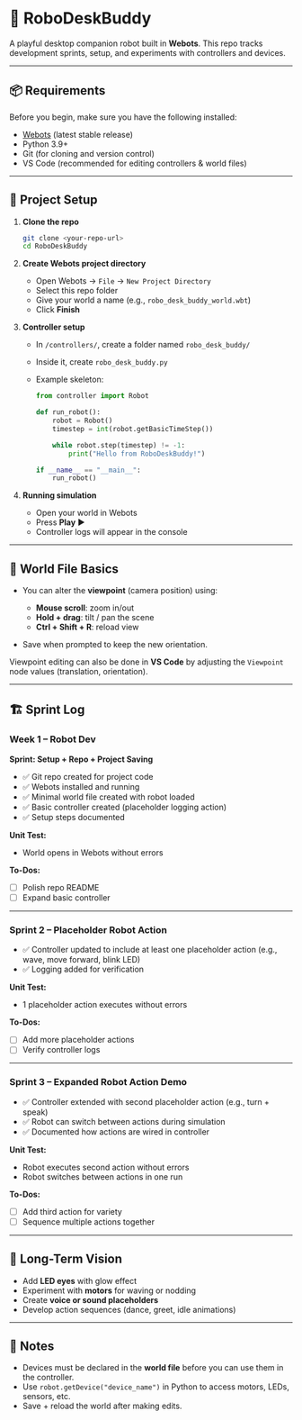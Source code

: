 # 🤖 RoboDeskBuddy

A playful desktop companion robot built in **Webots**. This repo tracks development sprints, setup, and experiments with controllers and devices.

---

## 📦 Requirements

Before you begin, make sure you have the following installed:

* [Webots](https://cyberbotics.com/) (latest stable release)
* Python 3.9+
* Git (for cloning and version control)
* VS Code (recommended for editing controllers & world files)

---

## 🚀 Project Setup

1. **Clone the repo**

   ```bash
   git clone <your-repo-url>
   cd RoboDeskBuddy
   ```

2. **Create Webots project directory**

   * Open Webots → `File` → `New Project Directory`
   * Select this repo folder
   * Give your world a name (e.g., `robo_desk_buddy_world.wbt`)
   * Click **Finish**

3. **Controller setup**

   * In `/controllers/`, create a folder named `robo_desk_buddy/`
   * Inside it, create `robo_desk_buddy.py`
   * Example skeleton:

     ```python
     from controller import Robot

     def run_robot():
         robot = Robot()
         timestep = int(robot.getBasicTimeStep())

         while robot.step(timestep) != -1:
             print("Hello from RoboDeskBuddy!")

     if __name__ == "__main__":
         run_robot()
     ```

4. **Running simulation**

   * Open your world in Webots
   * Press **Play** ▶️
   * Controller logs will appear in the console

---

## 🎥 World File Basics

* You can alter the **viewpoint** (camera position) using:

  * **Mouse scroll**: zoom in/out
  * **Hold + drag**: tilt / pan the scene
  * **Ctrl + Shift + R**: reload view
* Save when prompted to keep the new orientation.

Viewpoint editing can also be done in **VS Code** by adjusting the `Viewpoint` node values (translation, orientation).

---

## 🏗️ Sprint Log

### Week 1 – Robot Dev

**Sprint: Setup + Repo + Project Saving**

* ✅ Git repo created for project code
* ✅ Webots installed and running
* ✅ Minimal world file created with robot loaded
* ✅ Basic controller created (placeholder logging action)
* ✅ Setup steps documented

**Unit Test:**

* World opens in Webots without errors

**To-Dos:**

* [ ] Polish repo README
* [ ] Expand basic controller

---

### Sprint 2 – Placeholder Robot Action

* ✅ Controller updated to include at least one placeholder action (e.g., wave, move forward, blink LED)
* ✅ Logging added for verification

**Unit Test:**

* 1 placeholder action executes without errors

**To-Dos:**

* [ ] Add more placeholder actions
* [ ] Verify controller logs

---

### Sprint 3 – Expanded Robot Action Demo

* ✅ Controller extended with second placeholder action (e.g., turn + speak)
* ✅ Robot can switch between actions during simulation
* ✅ Documented how actions are wired in controller

**Unit Test:**

* Robot executes second action without errors
* Robot switches between actions in one run

**To-Dos:**

* [ ] Add third action for variety
* [ ] Sequence multiple actions together

---

## 🔮 Long-Term Vision

* Add **LED eyes** with glow effect
* Experiment with **motors** for waving or nodding
* Create **voice or sound placeholders**
* Develop action sequences (dance, greet, idle animations)

---

## 📝 Notes

* Devices must be declared in the **world file** before you can use them in the controller.
* Use `robot.getDevice("device_name")` in Python to access motors, LEDs, sensors, etc.
* Save + reload the world after making edits.
